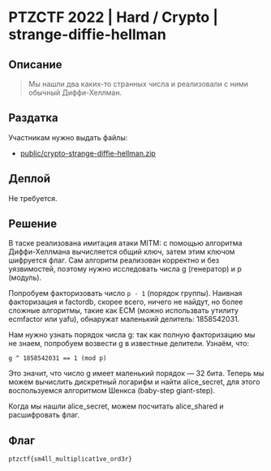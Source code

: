 # PTZCTF 2022 | Hard / Crypto | strange-diffie-hellman

## Описание

> Мы нашли два каких-то странных числа и реализовали с ними обычный Диффи-Хеллман.

## Раздатка

Участникам нужно выдать файлы:

* [public/crypto-strange-diffie-hellman.zip](public/crypto-strange-diffie-hellman.zip)

## Деплой

Не требуется.

## Решение

В таске реализована имитация атаки MITM: с помощью алгоритма Диффи-Хеллмана вычисляется общий ключ, затем этим ключом шифруется флаг. Сам алгоритм реализован корректно и без уязвимостей, поэтому нужно исследовать числа g (генератор) и p (модуль).

Попробуем факторизовать число `p - 1` (порядок группы). Наивная факторизация и factordb, скорее всего, ничего не найдут, но более сложные алгоритмы, такие как ECM (можно использвать утилиту ecmfactor или yafu), обнаружат маленький делитель: 1858542031.

Нам нужно узнать порядок числа g: так как полную факторизацию мы не знаем, попробуем возвести g в известные делители. Узнаём, что:

```
g ^ 1858542031 == 1 (mod p)
```

Это значит, что число g имеет маленький порядок — 32 бита. Теперь мы можем вычислить дискретный логарифм и найти alice_secret, для этого воспользуемся алгоритмом Шенкса (baby-step giant-step).

Когда мы нашли alice_secret, можем посчитать alice_shared и расшифровать флаг.

## Флаг

```
ptzctf{sm4ll_multiplicat1ve_ord3r}
```
